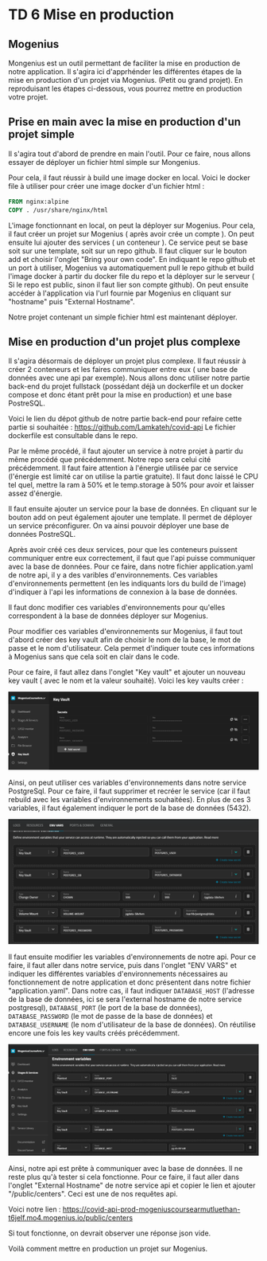 # TD 6 Mise en production

## Mogenius 

Mongenius est un outil permettant de faciliter la mise en production de notre application. 
Il s'agira ici d'apprhénder les différentes étapes de la mise en production d'un projet via Mogenius. (Petit ou grand projet). En reproduisant les étapes ci-dessous, vous pourrez mettre en production votre projet.

## Prise en main avec la mise en production d'un projet simple

Il s'agira tout d'abord de prendre en main l'outil. Pour ce faire, nous allons essayer de déployer un fichier html simple sur Mongenius.

Pour cela, il faut réussir à build une image docker en local. Voici le docker file à utiliser pour créer une image docker d'un fichier html :

```dockerfile
FROM nginx:alpine
COPY . /usr/share/nginx/html
```


L'image fonctionnant en local, on peut la déployer sur Mogenius. Pour cela, il faut créer un projet sur Mogenius ( après avoir crée un compte ). On peut ensuite lui ajouter des services ( un conteneur ). Ce service peut se base soit sur une template, soit sur un repo github. Il faut cliquer sur le bouton add et choisir l'onglet "Bring your own code". En indiquant le repo github et un port à utiliser, Mogenius va automatiquement pull le repo github et build l'image docker à partir du docker file du repo et la déployer sur le serveur ( Si le repo est public, sinon il faut lier son compte github). On peut ensuite accéder à l'application via l'url fournie par Mogenius en cliquant sur "hostname" puis "External Hostname".

Notre projet contenant un simple fichier html est maintenant déployer. 


## Mise en production d'un projet plus complexe

Il s'agira désormais de déployer un projet plus complexe. Il faut réussir à créer 2 conteneurs et les faires communiquer entre eux ( une base de données avec une api par exemple). Nous allons donc utiliser notre partie back-end du projet fullstack (possédant déjà un dockerfile et un docker compose et donc étant prêt pour la mise en production) et une base PostreSQL.

Voici le lien du dépot github de notre partie back-end pour refaire cette partie si souhaitée : 
https://github.com/Lamkateh/covid-api
Le fichier dockerfile est consultable dans le repo. 

Par le même procédé, il faut ajouter un service à notre projet à partir du même procédé que précédemment. Notre repo sera celui cité précédemment. Il faut faire attention à l'énergie utilisée par ce service (l'énergie est limité car on utilise la partie gratuite). Il faut donc laissé le CPU tel quel, mettre la ram à 50% et le temp.storage à 50% pour avoir et laisser assez d'énergie. 

Il faut ensuite ajouter un service pour la base de données. En cliquant sur le bouton add on peut également ajouter une template. Il permet de déployer un service préconfigurer. 
On va ainsi pouvoir déployer une base de données PostreSQL.


Après avoir créé ces deux services, pour que les conteneurs puissent communiquer entre eux correctement, il faut que l'api puisse communiquer avec la base de données. 
Pour ce faire, dans notre fichier application.yaml de notre api, il y a des varibles d'environnements. Ces variables d'environnements permettent (en les indiquants lors du build de l'image) d'indiquer à l'api les informations de connexion à la base de données.

Il faut donc modifier ces variables d'environnements pour qu'elles correspondent à la base de données déployer sur Mogenius.

Pour modifier ces variables d'environnements sur Mogenius, il faut tout d'abord créer des key vault afin de choisir le nom de la base, le mot de passe et le nom d'utilisateur. Cela permet d'indiquer toute ces informations à Mogenius sans que cela soit en clair dans le code.

Pour ce faire, il faut allez dans l'onglet "Key vault" et ajouter un nouveau key vault ( avec le nom et la valeur souhaité). Voici les key vaults créer : 

![keyvault](/images/keyvault.png)

Ainsi, on peut utiliser ces variables d'environnements dans notre service PostgreSql. Pour ce faire, il faut supprimer et recréer le service (car il faut rebuild avec les variables d'environnements souhaitées). En plus de ces 3 variables, il faut également indiquer le port de la base de données (5432). 

![env_var_postgres](/images/env_var_postgresql.png)


Il faut ensuite modifier les variables d'environnements de notre api. Pour ce faire, il faut aller dans notre service, puis dans l'onglet "ENV VARS" et indiquer les différentes variables d'environnements nécessaires au fonctionnement de notre application et donc présentent dans notre fichier "application.yaml". Dans notre cas, il faut indiquer `DATABASE_HOST` (l'adresse de la base de données, ici se sera l'external hostname de notre service postgresql), `DATABASE_PORT` (le port de la base de données), `DATABASE_PASSWORD` (le mot de passe de la base de données) et `DATABASE_USERNAME` (le nom d'utilisateur de la base de données). On réutilise encore une fois les key vaults créés précédemment.

![env_var_api](/images/env_var_api.png)


Ainsi, notre api est prête à communiquer avec la base de données. Il ne reste plus qu'à tester si cela fonctionne. Pour ce faire, il faut aller dans l'onglet "External Hostname" de notre service api et copier le lien et ajouter "/public/centers". Ceci est une de nos requêtes api. 

Voici notre lien : https://covid-api-prod-mogeniuscoursearmutluethan-t6jelf.mo4.mogenius.io/public/centers

Si tout fonctionne, on devrait observer une réponse json vide.

Voilà comment mettre en production un projet sur Mogenius.




